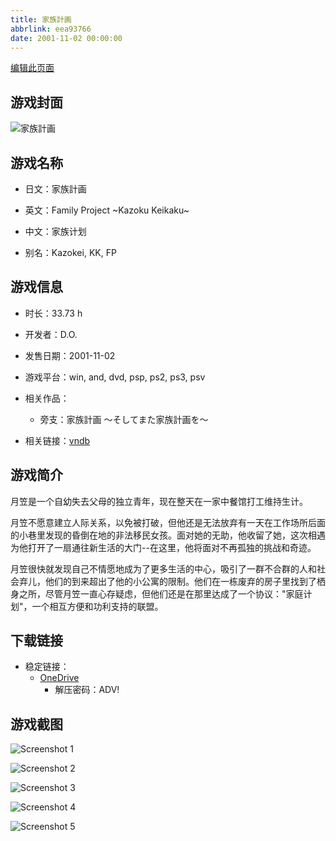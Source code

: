 ```yaml
---
title: 家族計画
abbrlink: eea93766
date: 2001-11-02 00:00:00
---
```

[编辑此页面](https://github.com/ACG-3/ADV3-source/blob/main/source/_posts/games/%E5%AE%B6%E6%97%8F%E8%A8%88%E7%94%BB.md)

## 游戏封面

![家族計画](https://pan.timero.xyz/onedrive/img_lib_001/%E5%AE%B6%E6%97%8F%E8%A8%88%E7%94%BB_cover.avif)


## 游戏名称

- 日文：家族計画
- 英文：Family Project ~Kazoku Keikaku~
- 中文：家族计划

- 别名：Kazokei, KK, FP


## 游戏信息

- 时长：33.73 h
- 开发者：D.O.
- 发售日期：2001-11-02
- 游戏平台：win, and, dvd, psp, ps2, ps3, psv
- 相关作品：
   - 旁支：家族計画 〜そしてまた家族計画を〜

- 相关链接：[vndb](https://vndb.org/v155)


## 游戏简介

月笠是一个自幼失去父母的独立青年，现在整天在一家中餐馆打工维持生计。

月笠不愿意建立人际关系，以免被打破，但他还是无法放弃有一天在工作场所后面的小巷里发现的昏倒在地的非法移民女孩。面对她的无助，他收留了她，这次相遇为他打开了一扇通往新生活的大门--在这里，他将面对不再孤独的挑战和奇迹。

月笠很快就发现自己不情愿地成为了更多生活的中心，吸引了一群不合群的人和社会弃儿，他们的到来超出了他的小公寓的限制。他们在一栋废弃的房子里找到了栖身之所，尽管月笠一直心存疑虑，但他们还是在那里达成了一个协议："家庭计划"，一个相互方便和功利支持的联盟。




## 下载链接

- 稳定链接：
    - [OneDrive](https://pan.timero.xyz/onedrive/adv_lib_001/%E5%AE%B6%E6%97%8F%E8%A8%88%E7%94%BB)
        - 解压密码：ADV!



## 游戏截图


![Screenshot 1](https://pan.timero.xyz/onedrive/img_lib_001/%E5%AE%B6%E6%97%8F%E8%A8%88%E7%94%BB_Screenshot_1.avif)

![Screenshot 2](https://pan.timero.xyz/onedrive/img_lib_001/%E5%AE%B6%E6%97%8F%E8%A8%88%E7%94%BB_Screenshot_2.avif)

![Screenshot 3](https://pan.timero.xyz/onedrive/img_lib_001/%E5%AE%B6%E6%97%8F%E8%A8%88%E7%94%BB_Screenshot_3.avif)

![Screenshot 4](https://pan.timero.xyz/onedrive/img_lib_001/%E5%AE%B6%E6%97%8F%E8%A8%88%E7%94%BB_Screenshot_4.avif)

![Screenshot 5](https://pan.timero.xyz/onedrive/img_lib_001/%E5%AE%B6%E6%97%8F%E8%A8%88%E7%94%BB_Screenshot_5.avif)

